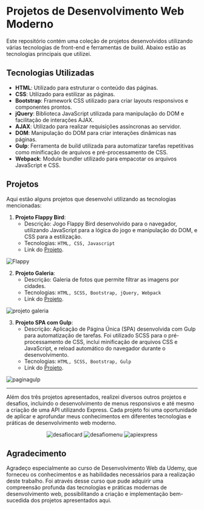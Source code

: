 # Projetos de Desenvolvimento Web Moderno

Este repositório contém uma coleção de projetos desenvolvidos utilizando várias tecnologias de front-end e ferramentas de build. Abaixo estão as tecnologias principais que utilizei.

## Tecnologias Utilizadas

- **HTML**: Utilizado para estruturar o conteúdo das páginas.
- **CSS**: Utilizado para estilizar as páginas.
- **Bootstrap**: Framework CSS utilizado para criar layouts responsivos e componentes prontos.
- **jQuery**: Biblioteca JavaScript utilizada para manipulação do DOM e facilitação de interações AJAX.
- **AJAX**: Utilizado para realizar requisições assíncronas ao servidor.
- **DOM**: Manipulação do DOM para criar interações dinâmicas nas páginas.
- **Gulp**: Ferramenta de build utilizada para automatizar tarefas repetitivas como minificação de arquivos e pré-processamento de CSS.
- **Webpack**: Module bundler utilizado para empacotar os arquivos JavaScript e CSS.

## Projetos

Aqui estão alguns projetos que desenvolvi utilizando as tecnologias mencionadas:

1. **Projeto Flappy Bird**:
   - Descrição: Jogo Flappy Bird desenvolvido para o navegador, utilizando JavaScript para a lógica do jogo e manipulação do DOM, e CSS para a estilização.
   - Tecnologias: `HTML, CSS, Javascript`
   - Link do [Projeto](https://github.com/rodrigovalim07/dev-web-completo/tree/main/dom).

![Flappy](https://github.com/user-attachments/assets/41800fd1-1ef4-4117-86dc-b6183bd173b5)

2. **Projeto Galeria**:
   - Descrição: Galeria de fotos que permite filtrar as imagens por cidades.
   - Tecnologias: `HTML, SCSS, Bootstrap, jQuery, Webpack`
   - Link do [Projeto](https://github.com/rodrigovalim07/dev-web-completo/tree/main/bootstrap/projeto-galeria).

![projeto galeria](https://github.com/user-attachments/assets/de38d506-972d-43da-abb5-f72529da037d)

3. **Projeto SPA com Gulp**:
   - Descrição: Aplicação de Página Única (SPA) desenvolvida com Gulp para automatização de tarefas. Foi utilizado SCSS para o pré-processamento de CSS, inclui minificação de arquivos CSS e JavaScript, e reload automático do navegador durante o desenvolvimento.
   - Tecnologias: `HTML, SCSS, Bootstrap, Gulp`
   - Link do [Projeto](https://github.com/rodrigovalim07/dev-web-completo/tree/main/gulp/spa).

![paginagulp](https://github.com/user-attachments/assets/44780437-5297-4fea-add8-84e19a3c433d)
<hr>

Além dos três projetos apresentados, realizei diversos outros projetos e desafios, incluindo o desenvolvimento de menus responsivos e até mesmo a criação de uma API utilizando Express.
Cada projeto foi uma oportunidade de aplicar e aprofundar meus conhecimentos em diferentes tecnologias e práticas de desenvolvimento web moderno.

<div align="center">
    <img src="https://github.com/user-attachments/assets/41350888-82bf-42e4-8531-be71128200ab" alt="desafiocard">
    <img src="https://github.com/user-attachments/assets/e4b68c8b-e466-47b7-9d2a-c009c95e9125" alt="desafiomenu">
    <img src="https://github.com/user-attachments/assets/327cee95-8fb6-482c-a1cc-44425100ae04" alt="apiexpress">
</div>

## Agradecimento

Agradeço especialmente ao curso de Desenvolvimento Web da Udemy, que forneceu os conhecimentos e as habilidades necessários para a realização deste trabalho.
Foi através desse curso que pude adquirir uma compreensão profunda das tecnologias e práticas modernas de desenvolvimento web, possibilitando a criação e implementação bem-sucedida dos projetos apresentados aqui.
